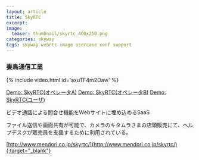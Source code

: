```yaml
---
layout: article
title: SkyRTC
excerpt: 
image:
  teaser: thumbnail/skyrtc_400x250.png
categories: skyway
tags: skyway webrtc image usercase conf support
---
```


### 妻鳥通信工業

{% include video.html id='axuTF4m2Oaw' %}

<a href="https://skyrtc.jp/OPdemo/" target="_blank" class="btn-info">Demo: SkyRTC(オペレータA)</a>
<a href="https://skyrtc.jp/OPdemo/" target="_blank" class="btn-info">Demo: SkyRTC(オペレータB)</a>
<a href="https://skyrtc.jp/MEdemo/" target="_blank" class="btn-info">Demo: SkyRTC(ユーザ)</a>

ビデオ通話による問合せ機能をWebサイトに埋め込めるSaaS

ファイル送信や画面共有が可能で、カメラのキタムラさまの店頭販売にて、ヘルプデスクが販売員を支援するために利用されている。

[http://www.mendori.co.jp/skyrtc/](http://www.mendori.co.jp/skyrtc/){:target="_blank"}

